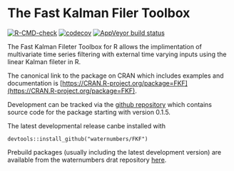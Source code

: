 # The Fast Kalman Filer Toolbox

<!-- badges: start -->
[![R-CMD-check](https://github.com/waternumbers/FKF/workflows/R-CMD-check/badge.svg)](https://github.com/waternumbers/FKF/actions)
[![codecov](https://app.codecov.io/gh/waternumbers/FKF/branch/master/graph/badge.svg?token=XzqU2C6K8i)](https://app.codecov.io/gh/waternumbers/FKF)
[![AppVeyor build status](https://ci.appveyor.com/api/projects/status/github/waternumbers/FKF?branch=master&svg=true)](https://ci.appveyor.com/project/waternumbers/FKF)
<!-- badges: end -->

The Fast Kalman Fileter Toolbox for R allows the implimentation of
multivariate time series filtering with external time varying inputs using the
linear Kalman fileter in R.

The canonical link to the package on CRAN which includes examples and
documentation is [https://CRAN.R-project.org/package=FKF](https://CRAN.R-project.org/package=FKF).

Development can be tracked via the [github repository](https://github.com/waternumbers/FKF) 
which contains source code for the package starting with version 0.1.5.

The latest developmental release canbe installed with 

```
devtools::install_github("waternumbers/FKF")
```

Prebuild packages (usually including the latest development
version) are available from the waternumbers drat repository [here](https://waternumbers.github.io/drat/).


